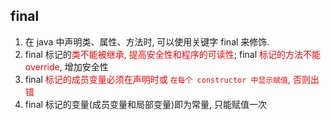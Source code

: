 ## final

1. 在 java 中声明类、属性、方法时, 可以使用关键字 final 来修饰.
2. final 标记的<label style="color:red">类不能被继承, 提高安全性和程序的可读性</label>;
   final <label style="color:red">标记的方法不能 override</label>, 增加安全性
3. final <label style="color:red">标记的成员变量必须在声明时或 `在每个 constructor 中显示赋值`, 否则出错</label>
4. final 标记的变量(成员变量和局部变量)即为常量, 只能赋值一次

